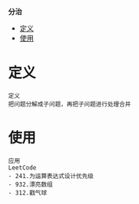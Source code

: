 **分治**
- [定义](#定义)
- [使用](#使用)


# 定义 #
```
定义
把问题分解成子问题，再把子问题进行处理合并
```

# 使用 #
```
应用
LeetCode
- 241.为运算表达式设计优先级
- 932.漂亮数组
- 312.戳气球 
```